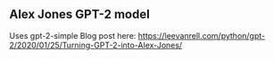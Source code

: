 <h2>Alex Jones GPT-2 model</h2>

Uses gpt-2-simple
Blog post here: https://leevanrell.com/python/gpt-2/2020/01/25/Turning-GPT-2-into-Alex-Jones/
